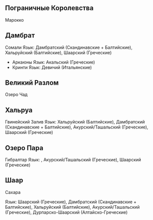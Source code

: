 ## Пограничные Королевства

Марокко

## Дамбрат

Сомали
Язык: Дамбратский (Скандинавские + Балтийские), Хальруйский (Балтийские), Шаарский (Греческие)
*   Аркаюны
    Язык: Акальский (Греческие)
*   Кринти
    Язык: Девичий (Итальянские)

## Великий Разлом

Озеро Чад

## Хальруа

Гвинейский Залив
Язык: Хальруйский (Балтийские), Дамбратский (Скандинавские + Балтийские), Акурский/Ташальский (Греческие), Шаарский (Греческие)

## Озеро Пара

Гибралтар
Язык: , Акурский/Ташальский (Греческие), Шаарский (Греческие)

## Шаар

Сахара

Язык: Шаарский (Греческие), Дамбратский (Скандинавские + Балтийские), Хальруйский (Балтийские), Акурский/Ташальский (Греческие), Дурпарско-Шаарский (Алтайско-Греческие)

